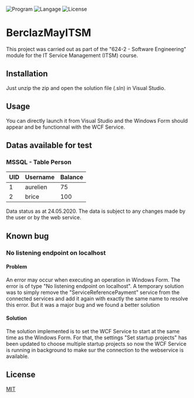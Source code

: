 ![Program](https://img.shields.io/badge/Program-Visual%20Studio-blueviolet)
![Langage](https://img.shields.io/badge/langage-C%23-brightgreen)
![License](https://img.shields.io/badge/license-MIT-green)

# BerclazMayITSM

This project was carried out as part of the "624-2 - Software Engineering" module for the IT Service Management (ITSM) course.

## Installation

Just unzip the zip and open the solution file (.sln) in Visual Studio.

## Usage

You can directly launch it from Visual Studio and the Windows Form should appear and be functionnal with the WCF Service.

## Datas available for test
### MSSQL - Table Person

| UID  | Username | Balance |
| ------------- | ------------- | ------------- |
| 1  | aurelien  | 75 |
| 2  | brice  | 100 |

Data status as at 24.05.2020. The data is subject to any changes made by the user or by the web service.


## Known bug
### No listening endpoint on localhost
#### Problem

An error may occur when executing an operation in Windows Form. The error is of type "No listening endpoint on localhost". A temporary solution was to simply remove the "ServiceReferencePayment" service from the connected services and add it again with exactly the same name to resolve this error. But it was a major bug and we found a better solution

#### Solution

The solution implemented is to set the WCF Service to start at the same time as the Windows Form. For that, the settings "Set startup projects" has been updated to choose multiple startup projects so now the WCF Service is running in background to make sur the connection to the webservice is available.


## License
[MIT](https://choosealicense.com/licenses/mit/)
